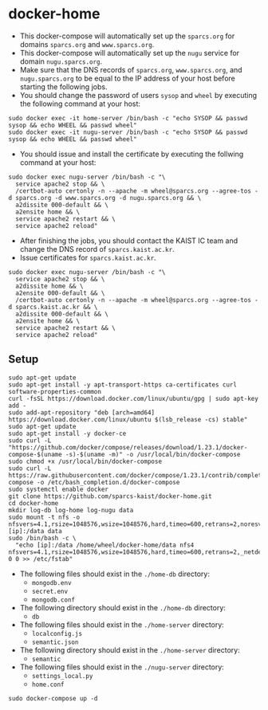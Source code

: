 # docker-home
* This docker-compose will automatically set up the `sparcs.org` for domains `sparcs.org` and `www.sparcs.org`.
* This docker-compose will automatically set up the `nugu` service for domain `nugu.sparcs.org`.
* Make sure that the DNS records of `sparcs.org`, `www.sparcs.org`, and `nugu.sparcs.org` to be equal to the IP address of your host before starting the following jobs.
* You should change the password of users `sysop` and `wheel` by executing the following command at your host:
```shell
sudo docker exec -it home-server /bin/bash -c "echo SYSOP && passwd sysop && echo WHEEL && passwd wheel"
sudo docker exec -it nugu-server /bin/bash -c "echo SYSOP && passwd sysop && echo WHEEL && passwd wheel"
```
* You should issue and install the certificate by executing the follwing command at your host:
```shell
sudo docker exec nugu-server /bin/bash -c "\
  service apache2 stop && \
  /certbot-auto certonly -n --apache -m wheel@sparcs.org --agree-tos -d sparcs.org -d www.sparcs.org -d nugu.sparcs.org && \
  a2dissite 000-default && \
  a2ensite home && \
  service apache2 restart && \
  service apache2 reload"
```
* After finishing the jobs, you should contact the KAIST IC team and change the DNS record of `sparcs.kaist.ac.kr`.
* Issue certificates for `sparcs.kaist.ac.kr`.
```shell
sudo docker exec nugu-server /bin/bash -c "\
  service apache2 stop && \
  a2dissite home && \
  a2ensite 000-default && \
  /certbot-auto certonly -n --apache -m wheel@sparcs.org --agree-tos -d sparcs.kaist.ac.kr && \
  a2dissite 000-default && \
  a2ensite home && \
  service apache2 restart && \
  service apache2 reload"
```
## Setup
```shell
sudo apt-get update
sudo apt-get install -y apt-transport-https ca-certificates curl software-properties-common
curl -fsSL https://download.docker.com/linux/ubuntu/gpg | sudo apt-key add -
sudo add-apt-repository "deb [arch=amd64] https://download.docker.com/linux/ubuntu $(lsb_release -cs) stable"
sudo apt-get update
sudo apt-get install -y docker-ce
sudo curl -L "https://github.com/docker/compose/releases/download/1.23.1/docker-compose-$(uname -s)-$(uname -m)" -o /usr/local/bin/docker-compose
sudo chmod +x /usr/local/bin/docker-compose
sudo curl -L https://raw.githubusercontent.com/docker/compose/1.23.1/contrib/completion/bash/docker-compose -o /etc/bash_completion.d/docker-compose
sudo systemctl enable docker
git clone https://github.com/sparcs-kaist/docker-home.git
cd docker-home
mkdir log-db log-home log-nugu data
sudo mount -t nfs -o nfsvers=4.1,rsize=1048576,wsize=1048576,hard,timeo=600,retrans=2,noresvport [ip]:/data data
sudo /bin/bash -c \
  "echo [ip]:/data /home/wheel/docker-home/data nfs4 nfsvers=4.1,rsize=1048576,wsize=1048576,hard,timeo=600,retrans=2,_netdev,noresvport 0 0 >> /etc/fstab"
```
* The following files should exist in the `./home-db` directory:
  * `mongodb.env`
  * `secret.env`
  * `mongodb.conf`
* The following directory should exist in the `./home-db` directory:
  * `db`
* The following files should exist in the `./home-server` directory:
  * `localconfig.js`
  * `semantic.json`
* The following directory should exist in the `./home-server` directory:
  * `semantic`
* The following files should exist in the `./nugu-server` directory:
  * `settings_local.py`
  * `home.conf`
```shell
sudo docker-compose up -d
```
